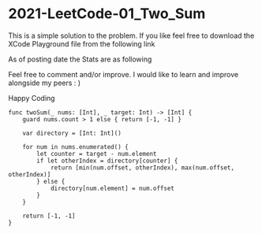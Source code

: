 # 2021-LeetCode-01_Two_Sum

This is a simple solution  to the problem. If you like feel free to  download the  XCode Playground file from the following link

As of posting date the Stats are as following

Feel free to comment and/or improve. I would like to learn and  improve  alongside my peers : ) 

Happy Coding

```
func twoSum(_ nums: [Int], _ target: Int) -> [Int] {
    guard nums.count > 1 else { return [-1, -1] }
    
    var directory = [Int: Int]()
    
    for num in nums.enumerated() {
        let counter = target - num.element
        if let otherIndex = directory[counter] {
            return [min(num.offset, otherIndex), max(num.offset, otherIndex)]
        } else {
            directory[num.element] = num.offset
        }
    }
    
    return [-1, -1]
}
```
